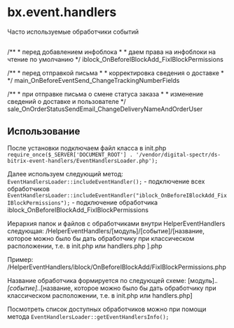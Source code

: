 # bx.event.handlers
Часто используемые обработчики событий

## 

/** * перед добавлением инфоблока * * даем права на инфоблоки на чтение по умолчанию */
iblock_OnBeforeIBlockAdd_FixIBlockPermissions

/** * перед отправкой письма * * корректировка сведения о доставке * */
main_OnBeforeEventSend_ChangeTrackingNumberFields

/** * при отправке письма о смене статуса заказа * * изменение сведений о доставке и пользователе */
sale_OnOrderStatusSendEmail_ChangeDeliveryNameAndOrderUser

## Использование

После установки подключаем файл класса в init.php
`require_once($_SERVER['DOCUMENT_ROOT'] . '/vendor/digital-spectr/ds-bitrix-event-handlers/EventHandlersLoader.php');
`

Далее используем следующий метод:
`EventHandlersLoader::includeEventHandler();` - подключение всех обработчиков
`EventHandlersLoader::includeEventHandler("iblock_OnBeforeIBlockAdd_FixIBlockPermissions");` - подключение обработчика iblock_OnBeforeIBlockAdd_FixIBlockPermissions

Иерархия папок и файлов с обработчиками внутри HelperEventHandlers следующая:
/HelperEventHandlers/[модуль]/[событие]/[название, которое можно было бы дать обработчику при классическом расположении, т.е. в init.php или handlers.php ].php

Пример: /HelperEventHandlers/iblock/OnBeforeIBlockAdd/FixIBlockPermissions.php

Название обработчика формируется по следующей схеме:
[модуль]._.[событие]._.[название, которое можно было бы дать обработчику при классическом расположении, т.е. в init.php или handlers.php]

Посмотреть список доступных обработчиков можно при помощи метода 
`EventHandlersLoader::getEventHandlersInfo();`
